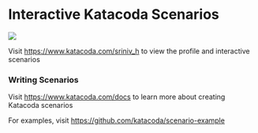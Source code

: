 # Interactive Katacoda Scenarios

[![](http://shields.katacoda.com/katacoda/sriniv_h/count.svg)](https://www.katacoda.com/sriniv_h "Get your profile on Katacoda.com")

Visit https://www.katacoda.com/sriniv_h to view the profile and interactive scenarios

### Writing Scenarios
Visit https://www.katacoda.com/docs to learn more about creating Katacoda scenarios

For examples, visit https://github.com/katacoda/scenario-example
